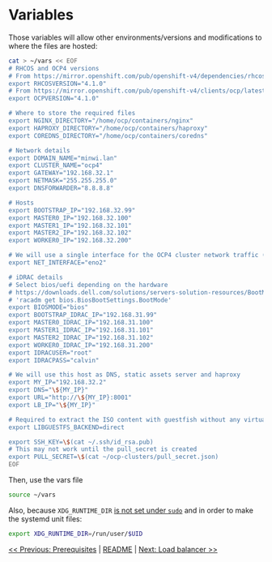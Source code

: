 # Variables

Those variables will allow other environments/versions and modifications to
where the files are hosted:

```bash
cat > ~/vars << EOF
# RHCOS and OCP4 versions
# From https://mirror.openshift.com/pub/openshift-v4/dependencies/rhcos/4.1/
export RHCOSVERSION="4.1.0"
# From https://mirror.openshift.com/pub/openshift-v4/clients/ocp/latest/
export OCPVERSION="4.1.0"

# Where to store the required files
export NGINX_DIRECTORY="/home/ocp/containers/nginx"
export HAPROXY_DIRECTORY="/home/ocp/containers/haproxy"
export COREDNS_DIRECTORY="/home/ocp/containers/coredns"

# Network details
export DOMAIN_NAME="minwi.lan"
export CLUSTER_NAME="ocp4"
export GATEWAY="192.168.32.1"
export NETMASK="255.255.255.0"
export DNSFORWARDER="8.8.8.8"

# Hosts
export BOOTSTRAP_IP="192.168.32.99"
export MASTER0_IP="192.168.32.100"
export MASTER1_IP="192.168.32.101"
export MASTER2_IP="192.168.32.102"
export WORKER0_IP="192.168.32.200"

# We will use a single interface for the OCP4 cluster network traffic (same one in all hosts)
export NET_INTERFACE="eno2"

# iDRAC details
# Select bios/uefi depending on the hardware
# https://downloads.dell.com/solutions/servers-solution-resources/BootModeWhitepaper.pdf
# 'racadm get bios.BiosBootSettings.BootMode'
export BIOSMODE="bios"
export BOOTSTRAP_IDRAC_IP="192.168.31.99"
export MASTER0_IDRAC_IP="192.168.31.100"
export MASTER1_IDRAC_IP="192.168.31.101"
export MASTER2_IDRAC_IP="192.168.31.102"
export WORKER0_IDRAC_IP="192.168.31.200"
export IDRACUSER="root"
export IDRACPASS="calvin"

# We will use this host as DNS, static assets server and haproxy
export MY_IP="192.168.32.2"
export DNS="\${MY_IP}"
export URL="http://\${MY_IP}:8001"
export LB_IP="\${MY_IP}"

# Required to extract the ISO content with guestfish without any virtualization stuff installed
export LIBGUESTFS_BACKEND=direct

export SSH_KEY=\$(cat ~/.ssh/id_rsa.pub)
# This may not work until the pull_secret is created
export PULL_SECRET=\$(cat ~/ocp-clusters/pull_secret.json)
EOF
```

Then, use the vars file

```bash
source ~/vars
```

Also, because `XDG_RUNTIME_DIR` [is not set under
`sudo`](https://unix.stackexchange.com/questions/346841/why-does-sudo-i-not-set-xdg-runtime-dir-for-the-target-user)
and in order to make the systemd unit files:

```bash
export XDG_RUNTIME_DIR=/run/user/$UID
```

[<< Previous: Prerequisites](0-prerequisites.md) | [README](../README.md) | [Next: Load balancer >>](2-load-balancer.md)
